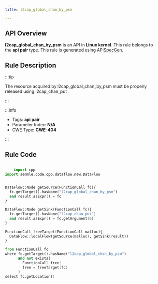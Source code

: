 ```yaml
---
title: l2cap_global_chan_by_psm

---
```



## API Overview
**l2cap_global_chan_by_psm** is an API in **Linux kernel**. This rule belongs to the **api pair** type. This rule is generated using [APISpecGen](../../tools/APISpecGen).
## Rule Description

:::tip

The resource acquired by l2cap_global_chan_by_psm must be properly released using l2cap_chan_put

:::

:::info

- Tags: **api pair**
- Parameter Index: **N/A**
- CWE Type: **CWE-404**

:::

## Rule Code
```python

    import cpp
import semmle.code.cpp.dataflow.new.DataFlow


DataFlow::Node getSource(FunctionCall fc){
  fc.getTarget().hasName("l2cap_global_chan_by_psm")
  and result.asExpr() = fc
}

DataFlow::Node getSink(FunctionCall fc){
  fc.getTarget().hasName("l2cap_chan_put")
  and result.asExpr() = fc.getArgument(0)
}

FunctionCall freeTarget(FunctionCall malloc){
  DataFlow::localFlow(getSource(malloc), getSink(result))
}

from FunctionCall fc
where fc.getTarget().hasName("l2cap_global_chan_by_psm")
      and not exists(
        FunctionCall free| 
        free = freeTarget(fc)
      )
select fc.getLocation()

    
```